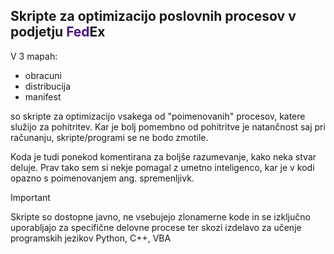 ## Skripte za optimizacijo poslovnih procesov v podjetju <span style="color: #4D148C">Fed</span>Ex

V 3 mapah:
- obracuni
- distribucija
- manifest

so skripte za optimizacijo vsakega od "poimenovanih" procesov, katere služijo za pohitritev. Kar je bolj pomembno od pohitritve je natančnost
saj pri računanju, skripte/programi se ne bodo zmotile.

Koda je tudi ponekod komentirana za boljše razumevanje, kako neka stvar deluje. Prav tako sem si nekje pomagal z umetno inteligenco,
kar je v kodi opazno s poimenovanjem ang. spremenljivk.

> [!IMPORTANT]
> Skripte so dostopne javno, ne vsebujejo zlonamerne kode in se izključno uporabljajo za specifične delovne procese ter skozi izdelavo za učenje
> programskih jezikov Python, C++, VBA
